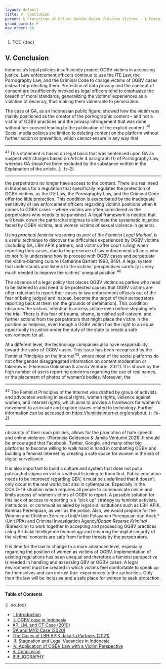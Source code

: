 ```yaml
---
layout: default
title: V. Conclusion  
parent: § Protection of Online Gender-Based Violence Victims - A Feminist Legal Analysis  
grand_parent: P
nav_order: 50 
---
```

<style>
.dont-break-out {
  /* These are technically the same, but use both */
  overflow-wrap: break-word;
  word-wrap: break-word;

     -ms-word-break: break-all;
  /* This is the dangerous one in WebKit, as it breaks things wherever */
  word-break: break-all;
  /* Instead use this non-standard one: */
  word-break: break-word;
}

.youtube-container {
    position: relative;
    width: 100%;
    height: 0;
    padding-bottom: 56.25%;
}
.youtube-video {
    position: absolute;
    top: 0;
    left: 0;
    width: 100%;
    height: 100%;
}

</style>

<div class="dont-break-out" markdown="1">

1. TOC
{:toc}

## V. Conclusion
Indonesia’s legal policies insufficiently protect OGBV victims in accessing justice. Law enforcement officers continue to use the ITE Law, the Pornography Law, and the Criminal Code to charge victims of OGBV cases instead of protecting them. Protection of data privacy and the concept of consent are insufficiently invoked as legal officers tend to emphasize the breach of moral standards, generalizing the victims’ experiences as a violation of decency, thus making them vulnerable to persecution.

The case of GA, as an Indonesian public figure, showed how the victim was mainly positioned as the creator of the pornographic content – and not a victim of OGBV practices and the privacy infringement that was done without her consent leading to the publication of the explicit content .<sup>41</sup> Social media policies are limited to deleting content on the platform without further action or prevention, which cannot ensure in any way that

***
<sup>41</sup> This statement is based on legal basis that was sentenced upon GA as suspect with charges based on Article 4 paragraph (1) of Pornography Law, whereas GA should’ve been excluded by the substance written in the Explanation of the article.
{: .fs-2}
***

the perpetrators no longer have access to the content. There is a real need in Indonesia for a regulation that specifically regulates the protection of OGBV victims, as the ITE Law, the Pornography Law, and the Criminal Code offer too little protection. This condition is exacerbated by the inadequate sensitivity of law enforcement officers regarding victim’s positions when it comes to OGBV cases – where victims are often considered as the perpetrators who needs to be punished. A legal framework is needed that will break down the patriarchal stigmas to eliminate the systematic injustice faced by OGBV victims, and women victims of sexual violence in general.

Using *practical feminist reasoning as part of the Feminist Legal Method*, is a useful technique to discover the difficulties experienced by OGBV victims (including GA, LBH APIK partners, and victims after court ruling) when reporting their cases, due to the presence of law enforcement officers who do not fully understand how to proceed with OGBV cases and perpetuate the victim-blaming culture (Katherine Bartlett 1990, 849). A legal system that understands and listens to the victims’ perspectives carefully is very much needed to improve the victims’ unequal position.<sup>40</sup>

The absence of a legal policy that places OGBV victims as parties who need to be listened to and need to be protected causes that OGBV victims are often reluctant to report their cases to law enforcement officials out of the fear of being judged and instead, become the target of their perpetrators reporting back at them (on the grounds of defamation). This condition obscures the victims’ intention to access justice even before stepping into the trial. There is this fear of trauma, shame, tarnished self-esteem, and further actions from the perpetrators that might place the victim in the position as helpless, even though a OGBV victim has the right to an equal opportunity to justice under the duty of the state to create a safe environment for all.

At a different level, the technology companies also have responsibility toward the spike of OGBV cases. This issue has been recognized by the Feminist Principles on the Internet<sup>42</sup>, where most of the social platforms do not offer gender disaggregated information on content moderation or takedowns (Florencia Goldsman & Jamila Venturini 2021). It is shown by the high number of users reporting concerns regarding the use of real names, or the placement of photos of women’s bodies. Moreover, the

***
<sup>42</sup> The Feminist Principles of the Internet was drafted by group of activists and advocates working in sexual rights, women rights, violence against women, and internet rights, which aims to provide a framework for women’s movement to articulate and explore issues related to technology. Further information can be accessed on https://feministinternet.org/en/about.
{: .fs-2}
***

obscurity of their room policies, allows for the promotion of hate speech and online violence. (Florencia Goldsman & Jamila Venturini 2021). It should be encouraged that Facebook, Twitter, Google, and many other big platforms to become willing to walk hand in hand in combatting OGBV and building a feminist internet by creating a safe space for women in the era of digital surveillance.

It is also important to build a culture and system that does not put a patriarchal stigma on victims without listening to them first. Public education needs to be improved regarding GBV, it must be underlined that it doesn’t only occur in the real world, but also in cyberspace. Especially in the COVID-19 situation which requires all people to communicate online and limits access of women victims of OGBV to report. A possible solution for this lack of access to reporting is a “pick up” strategy by feminist activists, institutions, or communities aided by legal aid institutions such as LBH APIK, Komnas Perempuan, as well as the police. Also, we would propose for the Women and Children Services Unit/*Unit Pelayanan Perempuan dan Anak *(Unit PPA) and Criminal Investigation Agency/*Badan Reserse Kriminal* (Bareskrim) to work together in accepting and processing OGBV practices using Artificial Intelligence technology and ensuring the digital security of the victims’ contents are safe from further threats by the perpetrators.

It is time for the law to change to a more advanced level, especially regarding the position of women as victims of OGBV. Implementation of existing regulations has been unequal and therefore a feminist perspective is needed in handling and assessing GBV or OGBV cases. A legal environment must be created in which victims feel comfortable to speak up for themselves and can entrust their experiences to the authorities. Only then the law will be inclusive and a safe place for women to seek protection.

***

#### Table of Contents
{: .no_toc}

<ul><li> <a href="/docs/P/Protection-of-Online-Gender-Based-Violence-Victims-A-Feminist-Legal-Analysis-1/">I. Introduction</a></li><li> <a href="/docs/P/Protection-of-Online-Gender-Based-Violence-Victims-A-Feminist-Legal-Analysis-2/">II. OGBV case in Indonesia</a></li><li> <a href="/docs/P/Protection-of-Online-Gender-Based-Violence-Victims-A-Feminist-Legal-Analysis-2-1/">AP, LM, and CT Case (2010)</a></li><li> <a href="/docs/P/Protection-of-Online-Gender-Based-Violence-Victims-A-Feminist-Legal-Analysis-2-2/">GA and MYD Case (2020)</a></li><li> <a href="/docs/P/Protection-of-Online-Gender-Based-Violence-Victims-A-Feminist-Legal-Analysis-2-3/">The Cases of LBH APIK Jakarta Partners (2021)</a></li><li> <a href="/docs/P/Protection-of-Online-Gender-Based-Violence-Victims-A-Feminist-Legal-Analysis-3/">III. Stagnation and Legal Vacancies in Indonesia</a></li><li> <a href="/docs/P/Protection-of-Online-Gender-Based-Violence-Victims-A-Feminist-Legal-Analysis-4/">IV. Application of OGBV Law with a Victim Perspective</a></li><li> <a href="/docs/P/Protection-of-Online-Gender-Based-Violence-Victims-A-Feminist-Legal-Analysis-5/">V. Conclusion</a></li><li> <a href="/docs/P/Protection-of-Online-Gender-Based-Violence-Victims-A-Feminist-Legal-Analysis-6/">BIBLIOGRAPHY</a></li></ul>

***

</div>
